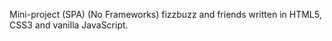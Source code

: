 Mini-project (SPA) (No Frameworks) fizzbuzz and friends written in HTML5, CSS3 and vanilla JavaScript.